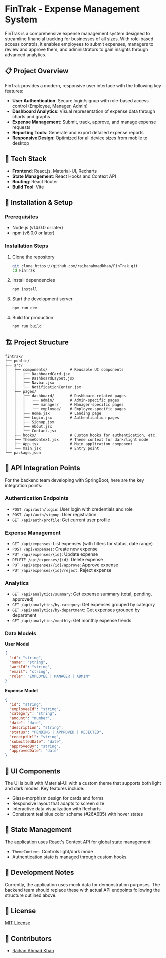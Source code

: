 # FinTrak - Expense Management System

FinTrak is a comprehensive expense management system designed to streamline financial tracking for businesses of all sizes. With role-based access controls, it enables employees to submit expenses, managers to review and approve them, and administrators to gain insights through advanced analytics.

## 📋 Project Overview

FinTrak provides a modern, responsive user interface with the following key features:

- **User Authentication**: Secure login/signup with role-based access control (Employee, Manager, Admin)
- **Dashboard Analytics**: Visual representation of expense data through charts and graphs
- **Expense Management**: Submit, track, approve, and manage expense requests
- **Reporting Tools**: Generate and export detailed expense reports
- **Responsive Design**: Optimized for all device sizes from mobile to desktop

## 🔧 Tech Stack

- **Frontend**: React.js, Material-UI, Recharts
- **State Management**: React Hooks and Context API
- **Routing**: React Router
- **Build Tool**: Vite

## 🚀 Installation & Setup

### Prerequisites
- Node.js (v14.0.0 or later)
- npm (v6.0.0 or later)

### Installation Steps

1. Clone the repository
   ```bash
   git clone https://github.com/raihanahmadkhan/FinTrak.git
   cd FinTrak
   ```

2. Install dependencies
   ```bash
   npm install
   ```

3. Start the development server
   ```bash
   npm run dev
   ```

4. Build for production
   ```bash
   npm run build
   ```

## 🏗️ Project Structure

```
fintrak/
├── public/
├── src/
│   ├── components/          # Reusable UI components
│   │   ├── DashboardCard.jsx
│   │   ├── DashboardLayout.jsx
│   │   ├── Navbar.jsx
│   │   └── NotificationCenter.jsx
│   ├── pages/
│   │   ├── dashboard/       # Dashboard-related pages
│   │   │   ├── admin/       # Admin-specific pages
│   │   │   ├── manager/     # Manager-specific pages
│   │   │   └── employee/    # Employee-specific pages
│   │   ├── Home.jsx         # Landing page
│   │   ├── Login.jsx        # Authentication pages
│   │   ├── Signup.jsx
│   │   ├── About.jsx
│   │   └── Contact.jsx
│   ├── hooks/               # Custom hooks for authentication, etc.
│   ├── ThemeContext.jsx     # Theme context for dark/light mode
│   ├── App.jsx              # Main application component
│   └── main.jsx             # Entry point
└── package.json
```

## 🔌 API Integration Points

For the backend team developing with SpringBoot, here are the key integration points:

### Authentication Endpoints

- `POST /api/auth/login`: User login with credentials and role
- `POST /api/auth/signup`: User registration
- `GET /api/auth/profile`: Get current user profile

### Expense Management

- `GET /api/expenses`: List expenses (with filters for status, date range)
- `POST /api/expenses`: Create new expense
- `PUT /api/expenses/{id}`: Update expense
- `DELETE /api/expenses/{id}`: Delete expense
- `PUT /api/expenses/{id}/approve`: Approve expense
- `PUT /api/expenses/{id}/reject`: Reject expense

### Analytics

- `GET /api/analytics/summary`: Get expense summary (total, pending, approved)
- `GET /api/analytics/by-category`: Get expenses grouped by category
- `GET /api/analytics/by-department`: Get expenses grouped by department
- `GET /api/analytics/monthly`: Get monthly expense trends

### Data Models

**User Model**
```json
{
  "id": "string",
  "name": "string",
  "workId": "string",
  "email": "string",
  "role": "EMPLOYEE | MANAGER | ADMIN"
}
```

**Expense Model**
```json
{
  "id": "string",
  "employeeId": "string",
  "category": "string",
  "amount": "number",
  "date": "date",
  "description": "string",
  "status": "PENDING | APPROVED | REJECTED",
  "receiptUrl": "string",
  "submittedDate": "date",
  "approvedBy": "string",
  "approvedDate": "date"
}
```

## 🎨 UI Components

The UI is built with Material-UI with a custom theme that supports both light and dark modes. Key features include:

- Glass-morphism design for cards and forms
- Responsive layout that adapts to screen size
- Interactive data visualization with Recharts
- Consistent teal blue color scheme (#26A6B5) with hover states

## 🔄 State Management

The application uses React's Context API for global state management:
- `ThemeContext`: Controls light/dark mode
- Authentication state is managed through custom hooks

## 🧪 Development Notes

Currently, the application uses mock data for demonstration purposes. The backend team should replace these with actual API endpoints following the structure outlined above.

## 📝 License

[MIT License](LICENSE)

## 👥 Contributors

- [Raihan Ahmad Khan](https://github.com/raihanahmadkhan)
